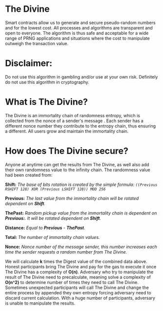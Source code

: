 # The Divine
Smart contracts allow us to generate and secure pseudo-random numbers and for the lowest cost. All processes and algorithms are transparent and open to everyone. The algorithm is thus safe and acceptable for a wide range of PRNG applications and situations where the cost to manipulate outweigh the transaction value.

# Disclaimer:
Do not use this algorithm in gambling and/or use at your own risk. Definitely do not use this algorithm in cryptography.

# What is The Divine?
The Divine is an immortality chain of randomness entropy, which is collected from the nonce of a sender's message . Each sender has a different nonce number they contribute to the entropy chain, thus ensuring a different. All users grow and maintain the immortality chain.

# How does The Divine secure?

Anyone at anytime can get the results from The Divine, as well also add their own randomness value to the infinity chain. The randomness value had been created from:

**Shift:** *The base of bits rotation is created by the simple formula: `((Previous RSHIFT 128) XOR (Previous LSHIFT 128)) MOD 256`*

**Previous:** *The last value from the immortality chain will be rotated dependent on **Shift**.*

**ThePast:** *Random pickup value from the immortality chain is dependent on **Previous:**. It will be rotated dependent on **Shift**.*

**Distance:** *Equal to **Previous** - **ThePast**.*

**Total:** *The number of immortality chain values.*

**Nonce:**  *Nonce number of the message sender, this number increases each time the sender requests a random number from The Divine.*

We will calculate **k** times the Digest value of the combined data above. Honest participants bring The Divine and pay for the gas to execute it once The Divine has a complexity of **O(n)**. Adversary who try to manipulate the result of The Divine need to precalculate, meaning solve a complexity of **O(n^2)** to determine number of times they need to call The Divine. Sometimes unexpected participants will call The Divine and change the entire process by appended they own entropy forcing adversary need to discard current calculation. With a huge number of participants, adversary is unable to manipulate the results.